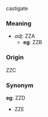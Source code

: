 castigate
### Meaning
+ _adj_: ZZA
	+ __eg__: ZZB

### Origin

ZZC

### Synonym

__eg__: ZZD

+ ZZE


